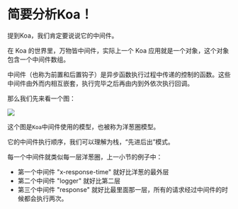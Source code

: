 # 简要分析Koa！

提到Koa，我们肯定要说说它的中间件。

在 Koa 的世界里，万物皆中间件，实际上一个 Koa 应用就是一个对象，这个对象包含一个中间件数组。

中间件（也称为前置和后置钩子）是异步函数执行过程中传递的控制的函数。这些中间件由外而内相互嵌套，执行完毕之后再由内到外依次执行回调。

那么我们先来看一个图：

![](http://ozar6ogjb.bkt.clouddn.com/koa洋葱.png)

这个图是`Koa`中间件使用的模型，也被称为洋葱圈模型。

它的中间件执行顺序，我们可以理解为栈，“先进后出”模式。

每一个中间件就类似每一层洋葱圈，上一小节的例子中：

* 第一个中间件 "x-response-time" 就好比洋葱的最外层
* 第二个中间件 "logger" 就好比第二层
* 第三个中间件 "response" 就好比最里面那一层，所有的请求经过中间件的时候都会执行两次。



